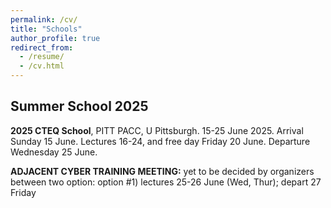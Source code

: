 ```yaml
---
permalink: /cv/
title: "Schools"
author_profile: true
redirect_from: 
  - /resume/
  - /cv.html
---
```


## Summer School 2025

**2025 CTEQ School**, PITT PACC, U Pittsburgh. 15-25 June 2025.
Arrival Sunday 15 June. Lectures 16-24, and free day Friday 20 June.
Departure Wednesday 25 June.

**ADJACENT CYBER TRAINING MEETING:**
yet to be decided by organizers between two option:
option #1) lectures 25-26 June (Wed, Thur); depart  27 Friday
